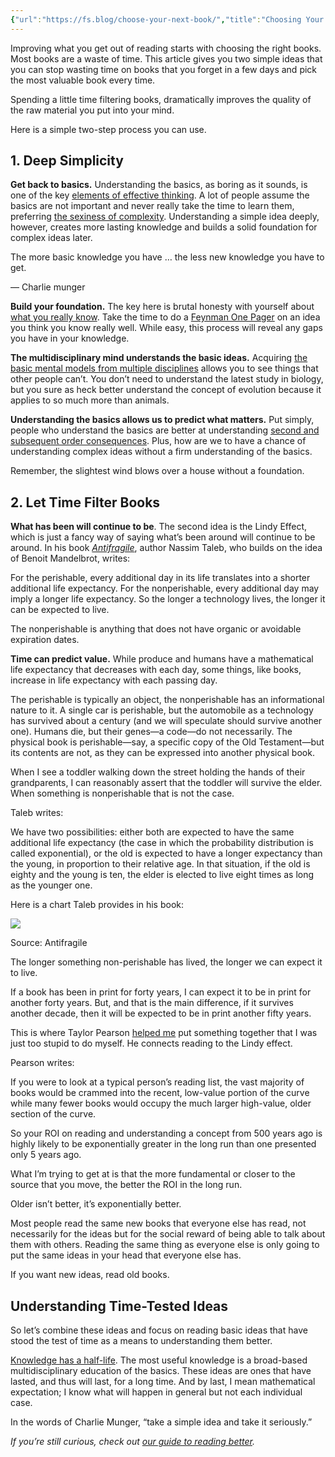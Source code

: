 ```yaml
---
{"url":"https://fs.blog/choose-your-next-book/","title":"Choosing Your Next Book","date":"2022-11-19 20:47:37","tag":null,"banner":"https://149664534.v2.pressablecdn.com/wp-content/uploads/2013/08/How-to-Choose-Your-Next-Book.png","banner_icon":"🔖","dg-publish":true,"permalink":"/simp-read/13-choosing-your-next-book/","dgPassFrontmatter":true}
---
```


Improving what you get out of reading starts with choosing the right books. Most books are a waste of time. This article gives you two simple ideas that you can stop wasting time on books that you forget in a few days and pick the most valuable book every time.

Spending a little time filtering books, dramatically improves the quality of the raw material you put into your mind.

Here is a simple two-step process you can use.

## 1. Deep Simplicity

**Get back to basics.** Understanding the basics, as boring as it sounds, is one of the key [elements of effective thinking](https://fs.blog/elements-effective-thinking/). A lot of people assume the basics are not important and never really take the time to learn them, preferring [the sexiness of complexity](https://fs.blog/complexity-bias/). Understanding a simple idea deeply, however, creates more lasting knowledge and builds a solid foundation for complex ideas later.

The more basic knowledge you have … the less new knowledge you have to get.

— Charlie munger

**Build your foundation.** The key here is brutal honesty with yourself about [what you really know](https://fs.blog/circle-of-competence/). Take the time to do a [Feynman One Pager](https://fs.blog/feynman-technique/) on an idea you think you know really well. While easy, this process will reveal any gaps you have in your knowledge.

**The multidisciplinary mind understands the basic ideas.** Acquiring [the basic mental models from multiple disciplines](https://fs.blog/mental-models/) allows you to see things that other people can’t. You don’t need to understand the latest study in biology, but you sure as heck better understand the concept of evolution because it applies to so much more than animals.

**Understanding the basics allows us to predict what matters.** Put simply, people who understand the basics are better at understanding [second and subsequent order consequences](https://fs.blog/second-order-thinking/). Plus, how are we to have a chance of understanding complex ideas without a firm understanding of the basics.

Remember, the slightest wind blows over a house without a foundation.

## 2. Let Time Filter Books

**What has been will continue to be**. The second idea is the Lindy Effect, which is just a fancy way of saying what’s been around will continue to be around. In his book _[Antifragile](https://amzn.to/3RySfzT)_, author Nassim Taleb, who builds on the idea of Benoit Mandelbrot, writes:

For the perishable, every additional day in its life translates into a shorter additional life expectancy. For the nonperishable, every additional day may imply a longer life expectancy. So the longer a technology lives, the longer it can be expected to live.

The nonperishable is anything that does not have organic or avoidable expiration dates.

**Time can predict value.** While produce and humans have a mathematical life expectancy that decreases with each day, some things, like books, increase in life expectancy with each passing day.

The perishable is typically an object, the nonperishable has an informational nature to it. A single car is perishable, but the automobile as a technology has survived about a century (and we will speculate should survive another one). Humans die, but their genes—a code—do not necessarily. The physical book is perishable—say, a specific copy of the Old Testament—but its contents are not, as they can be expressed into another physical book.

When I see a toddler walking down the street holding the hands of their grandparents, I can reasonably assert that the toddler will survive the elder. When something is nonperishable that is not the case.

Taleb writes:

We have two possibilities: either both are expected to have the same additional life expectancy (the case in which the probability distribution is called exponential), or the old is expected to have a longer expectancy than the young, in proportion to their relative age. In that situation, if the old is eighty and the young is ten, the elder is elected to live eight times as long as the younger one.

Here is a chart Taleb provides in his book:

![](https://149664534.v2.pressablecdn.com/wp-content/uploads/2013/07/Life-Expectancy.png)

Source: Antifragile

The longer something non-perishable has lived, the longer we can expect it to live.

If a book has been in print for forty years, I can expect it to be in print for another forty years. But, and that is the main difference, if it survives another decade, then it will be expected to be in print another fifty years.

This is where Taylor Pearson [helped me](https://taylorpearson.me/the-cat-furniture-problem/) put something together that I was just too stupid to do myself. He connects reading to the Lindy effect.

Pearson writes:

If you were to look at a typical person’s reading list, the vast majority of books would be crammed into the recent, low-value portion of the curve while many fewer books would occupy the much larger high-value, older section of the curve.

So your ROI on reading and understanding a concept from 500 years ago is highly likely to be exponentially greater in the long run than one presented only 5 years ago.

What I’m trying to get at is that the more fundamental or closer to the source that you move, the better the ROI in the long run.

Older isn’t better, it’s exponentially better. 

Most people read the same new books that everyone else has read, not necessarily for the ideas but for the social reward of being able to talk about them with others. Reading the same thing as everyone else is only going to put the same ideas in your head that everyone else has.

If you want new ideas, read old books.

## Understanding Time-Tested Ideas

So let’s combine these ideas and focus on reading basic ideas that have stood the test of time as a means to understanding them better.

[Knowledge has a half-life](https://fs.blog/half-life/). The most useful knowledge is a broad-based multidisciplinary education of the basics. These ideas are ones that have lasted, and thus will last, for a long time. And by last, I mean mathematical expectation; I know what will happen in general but not each individual case.

In the words of Charlie Munger, “take a simple idea and take it seriously.”

_If you’re still curious, check out [our guide to reading better](https://fs.blog/reading/)._
